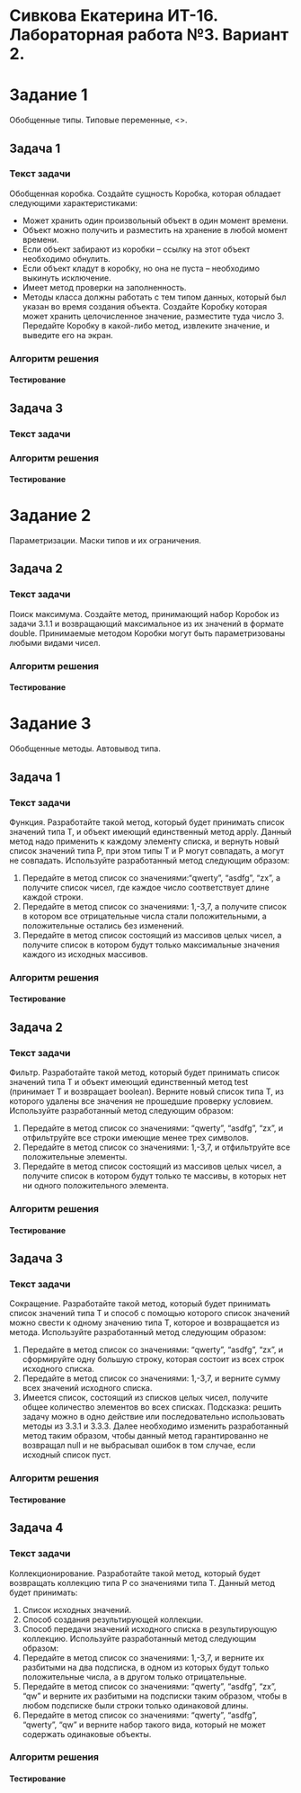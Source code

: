 # Сивкова Екатерина ИТ-16. Лабораторная работа №3. Вариант 2.

# Задание 1
Обобщенные типы. Типовые переменные, <>.

## Задача 1
### Текст задачи
Обобщенная коробка.
Создайте сущность Коробка, которая обладает следующими характеристиками:
- Может хранить один произвольный объект в один момент времени.
- Объект можно получить и разместить на хранение в любой момент времени.
- Если объект забирают из коробки – ссылку на этот объект необходимо обнулить.
- Если объект кладут в коробку, но она не пуста – необходимо выкинуть исключение.
- Имеет метод проверки на заполненность.
- Методы класса должны работать с тем типом данных, который был указан во время создания объекта.
Создайте Коробку которая может хранить целочисленное значение, разместите туда число 3.
Передайте Коробку в какой-либо метод, извлеките значение, и выведите его на экран.

### Алгоритм решения

#### Тестирование

## Задача 3
### Текст задачи

### Алгоритм решения

#### Тестирование

# Задание 2
Параметризации. Маски типов и их ограничения.

## Задача 2
### Текст задачи
Поиск максимума.
Создайте метод, принимающий набор Коробок из задачи 3.1.1 и возвращающий максимальное из их значений в формате double. Принимаемые методом Коробки могут быть параметризованы любыми видами чисел.

### Алгоритм решения

#### Тестирование

# Задание 3
Обобщенные методы. Автовывод типа.

## Задача 1
### Текст задачи
Функция.
Разработайте такой метод, который будет принимать список значений типа T, и объект имеющий единственный метод apply. Данный метод надо применить к каждому элементу списка, и вернуть новый список значений типа P, при этом типы T и P могут совпадать, а могут не совпадать.
Используйте разработанный метод следующим образом:
1. Передайте в метод список со значениями:“qwerty”, “asdfg”, “zx”, а получите список чисел, где каждое число соответствует длине каждой строки.
2. Передайте в метод список со значениями: 1,-3,7, а получите список в котором все отрицательные числа стали положительными, а положительные остались без изменений.
3. Передайте в метод список состоящий из массивов целых чисел, а получите список в котором будут только максимальные значения каждого из исходных массивов.

### Алгоритм решения

#### Тестирование

## Задача 2
### Текст задачи
Фильтр.
Разработайте такой метод, который будет принимать список значений типа T и объект имеющий единственный метод test (принимает T и возвращает boolean). Верните новый список типа T, из которого удалены все значения не прошедшие проверку условием.
Используйте разработанный метод следующим образом:
1. Передайте в метод список со значениями: “qwerty”, “asdfg”, “zx”, и отфильтруйте все строки имеющие менее трех символов.
2. Передайте в метод список со значениями: 1,-3,7, и отфильтруйте все положительные элементы.
3. Передайте в метод список состоящий из массивов целых чисел, а получите список в котором будут только те массивы, в которых нет ни одного положительного элемента.

### Алгоритм решения

#### Тестирование

## Задача 3
### Текст задачи
Сокращение.
Разработайте такой метод, который будет принимать список значений типа T и способ с помощью которого список значений можно свести к одному значению типа T, которое и возвращается из метода.
Используйте разработанный метод следующим образом:
1. Передайте в метод список со значениями: “qwerty”, “asdfg”, “zx”, и сформируйте одну большую строку, которая состоит из всех строк исходного списка.
2. Передайте в метод список со значениями: 1,-3,7, и верните сумму всех значений исходного списка.
3. Имеется список, состоящий из списков целых чисел, получите общеe количество элементов во всех списках. Подсказка: решить задачу можно в одно действие или последовательно использовать методы из 3.3.1 и 3.3.3.
Далее необходимо изменить разработанный метод таким образом, чтобы данный метод гарантированно не возвращал null и не выбрасывал ошибок в том случае, если исходный список пуст.

### Алгоритм решения

#### Тестирование

## Задача 4
### Текст задачи
Коллекционирование.
Разработайте такой метод, который будет возвращать коллекцию типа P со значениями типа T.
Данный метод будет принимать:
1. Список исходных значений.
2. Способ создания результирующей коллекции.
3. Способ передачи значений исходного списка в результирующую коллекцию.
Используйте разработанный метод следующим образом:
1. Передайте в метод список со значениями: 1,-3,7, и верните их разбитыми на два подсписка, в одном из которых будут только положительные числа, а в другом только отрицательные.
2. Передайте в метод список со значениями: “qwerty”, “asdfg”, “zx”, “qw” и верните их разбитыми на подсписки таким образом, чтобы в любом подсписке были строки только одинаковой длины.
3. Передайте в метод список со значениями: “qwerty”, “asdfg”, “qwerty”, “qw” и верните набор такого вида, который не может содержать одинаковые объекты.
   
### Алгоритм решения

#### Тестирование
